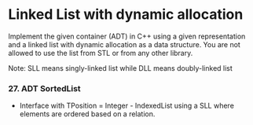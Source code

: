 # Linked List with dynamic allocation
Implement the given container (ADT) in C++ using a given representation and a linked list with dynamic allocation as a data structure. You are not allowed to use the list from STL or from any other library.

Note: SLL means singly-linked list while DLL means doubly-linked list

### 27. ADT SortedList
 - Interface  with TPosition = Integer - IndexedList using  a SLL  where elements are ordered based on a relation.
